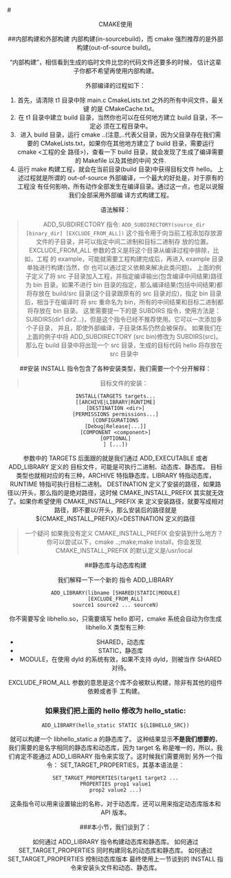 #<center>CMAKE使用<center/>

##内部构建和外部构建
内部构建(in-sourcebuild)，而 cmake 强烈推荐的是外部构建(out-of-source build)。

“内部构建”，相信看到生成的临时文件比您的代码文件还要多的时候，
估计这辈子你都不希望再使用内部构建。

外部编译的过程如下：
1. 首先，请清除 t1 目录中除 main.c CmakeLists.txt 之外的所有中间文件，最关键
的是 CMakeCache.txt。
2. 在 t1 目录中建立 build 目录，当然你也可以在任何地方建立 build 目录，不一定必
须在工程目录中。
3. 进入 build 目录，运行 cmake ..(注意,..代表父目录，因为父目录存在我们需要的
CMakeLists.txt，如果你在其他地方建立了 build 目录，需要运行 cmake <工程的全
路径>)，查看一下 build 目录，就会发现了生成了编译需要的 Makefile 以及其他的中间
文件.
4. 运行 make 构建工程，就会在当前目录(build 目录)中获得目标文件 hello。
上述过程就是所谓的 out-of-source 外部编译，一个最大的好处是，对于原有的工程没
有任何影响，所有动作全部发生在编译目录。通过这一点，也足以说服我们全部采用外部编
译方式构建工程。

语法解释：
> ADD_SUBDIRECTORY 指令:
`ADD_SUBDIRECTORY(source_dir [binary_dir] [EXCLUDE_FROM_ALL])`
这个指令用于向当前工程添加存放源文件的子目录，并可以指定中间二进制和目标二进制存
放的位置。EXCLUDE_FROM_ALL 参数的含义是将这个目录从编译过程中排除，比如，工程
的 example，可能就需要工程构建完成后，再进入 example 目录单独进行构建(当然，你
也可以通过定义依赖来解决此类问题)。
上面的例子定义了将 src 子目录加入工程，并指定编译输出(包含编译中间结果)路径为
bin 目录。如果不进行 bin 目录的指定，那么编译结果(包括中间结果)都将存放在
build/src 目录(这个目录跟原有的 src 目录对应)，指定 bin 目录后，相当于在编译时
将 src 重命名为 bin，所有的中间结果和目标二进制都将存放在 bin 目录。
这里需要提一下的是 SUBDIRS 指令，使用方法是：
SUBDIRS(dir1 dir2...)，但是这个指令已经不推荐使用。它可以一次添加多个子目录，
并且，即使外部编译，子目录体系仍然会被保存。
如果我们在上面的例子中将 ADD_SUBDIRECTORY (src bin)修改为 SUBDIRS(src)。
那么在 build 目录中将出现一个 src 目录，生成的目标代码 hello 将存放在 src 目录中

##安装
INSTALL 指令包含了各种安装类型，我们需要一个个分开解释：
> 目标文件的安装：
```
INSTALL(TARGETS targets...
[[ARCHIVE|LIBRARY|RUNTIME]
[DESTINATION <dir>]
[PERMISSIONS permissions...]
[CONFIGURATIONS
[Debug|Release|...]]
[COMPONENT <component>]
[OPTIONAL]
] [...])
```
参数中的 TARGETS 后面跟的就是我们通过 ADD_EXECUTABLE 或者 ADD_LIBRARY 定义的
目标文件，可能是可执行二进制、动态库、静态库。
目标类型也就相对应的有三种，ARCHIVE 特指静态库，LIBRARY 特指动态库，RUNTIME
特指可执行目标二进制。
DESTINATION 定义了安装的路径，如果路径以/开头，那么指的是绝对路径，这时候
CMAKE_INSTALL_PREFIX 其实就无效了。如果你希望使用 CMAKE_INSTALL_PREFIX 来
定义安装路径，就要写成相对路径，即不要以/开头，那么安装后的路径就是
${CMAKE_INSTALL_PREFIX}/<DESTINATION 定义的路径

> 一个疑问
如果我没有定义 CMAKE_INSTALL_PREFIX 会安装到什么地方？
你可以尝试以下，cmake ..;make;make install，你会发现
CMAKE_INSTALL_PREFIX 的默认定义是/usr/local

##静态库与动态库构建

我们解释一下一个新的
指令 ADD_LIBRARY
```
ADD_LIBRARY(libname [SHARED|STATIC|MODULE]
[EXCLUDE_FROM_ALL]
source1 source2 ... sourceN)
```

你不需要写全 libhello.so，只需要填写 hello 即可，cmake 系统会自动为你生成
libhello.X
类型有三种:
* SHARED，动态库
* STATIC，静态库
* MODULE，在使用 dyld 的系统有效，如果不支持 dyld，则被当作 SHARED 对待。

EXCLUDE_FROM_ALL 参数的意思是这个库不会被默认构建，除非有其他的组件依赖或者手
工构建。

### 如果我们把上面的 hello 修改为 hello_static:
`ADD_LIBRARY(hello_static STATIC ${LIBHELLO_SRC})`

就可以构建一个 libhello_static.a 的静态库了。
这种结果显示**不是我们想要的**，我们需要的是名字相同的静态库和动态库，因为 target 名
称是唯一的，所以，我们肯定不能通过 ADD_LIBRARY 指令来实现了。这时候我们需要用到
另外一个指令：
SET_TARGET_PROPERTIES，其基本语法是：
```
SET_TARGET_PROPERTIES(target1 target2 ...
PROPERTIES prop1 value1
prop2 value2 ...)
```

这条指令可以用来设置输出的名称，对于动态库，还可以用来指定动态库版本和 API 版本。


###本小节，我们谈到了：

如何通过 ADD_LIBRARY 指令构建动态库和静态库。
如何通过 SET_TARGET_PROPERTIES 同时构建同名的动态库和静态库。
如何通过 SET_TARGET_PROPERTIES 控制动态库版本
最终使用上一节谈到的 INSTALL 指令来安装头文件和动态、静态库。
